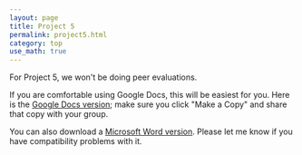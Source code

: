 ```yaml
---
layout: page
title: Project 5
permalink: project5.html 
category: top
use_math: true
---
```


For Project 5, we won't be doing peer evaluations.


If you are comfortable using Google Docs, this will be easiest for you. Here is the <a href="https://docs.google.com/document/d/1kxEynMKoJTiWA_QXMA50jxzYFacAa_lZnJIhdtP4omg/">Google Docs version</a>; make sure you click "Make a Copy" and share that copy with your group.

You can also download a <a href="projects/project5.docx">Microsoft Word version</a>. Please let me know if you have compatibility problems with it.
 

